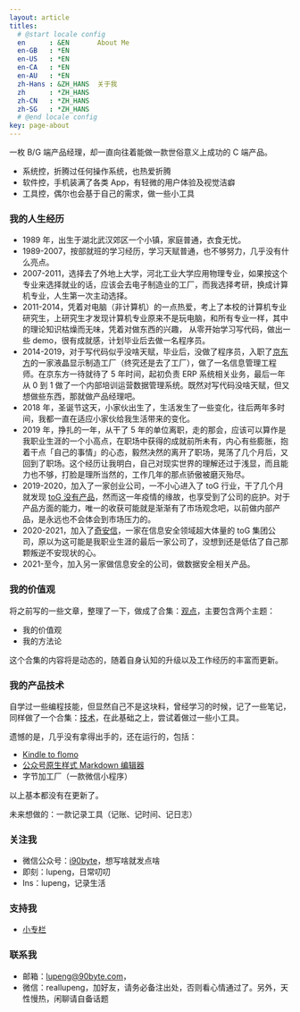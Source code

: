 ```yaml
---
layout: article
titles:
  # @start locale config
  en      : &EN       About Me
  en-GB   : *EN
  en-US   : *EN
  en-CA   : *EN
  en-AU   : *EN
  zh-Hans : &ZH_HANS  关于我
  zh      : *ZH_HANS  
  zh-CN   : *ZH_HANS
  zh-SG   : *ZH_HANS
  # @end locale config
key: page-about
---
```


一枚 B/G 端产品经理，却一直向往着能做一款世俗意义上成功的 C 端产品。

- 系统控，折腾过任何操作系统，也热爱折腾
- 软件控，手机装满了各类 App，有轻微的用户体验及视觉洁癖
- 工具控，偶尔也会基于自己的需求，做一些小工具

### 我的人生经历

- 1989 年，出生于湖北武汉郊区一个小镇，家庭普通，衣食无忧。
- 1989-2007，按部就班的学习经历，学习天赋普通，也不够努力，几乎没有什么亮点。
- 2007-2011，选择去了外地上大学，河北工业大学应用物理专业，如果按这个专业来选择就业的话，应该会去电子制造业的工厂，而我选择考研，换成计算机专业，人生第一次主动选择。
- 2011-2014，凭着对电脑（非计算机）的一点热爱，考上了本校的计算机专业研究生，上研究生才发现计算机专业原来不是玩电脑，和所有专业一样，其中的理论知识枯燥而无味，凭着对做东西的兴趣， 从零开始学习写代码，做出一些 demo，很有成就感，计划毕业后去做一名程序员。
- 2014-2019，对于写代码似乎没啥天赋，毕业后，没做了程序员，入职了[京东方](https://boe.com/)的一家液晶显示制造工厂（终究还是去了工厂），做了一名信息管理工程师。在京东方一待就待了 5 年时间，起初负责 ERP 系统相关业务，最后一年从 0 到 1 做了一个内部培训运营数据管理系统。既然对写代码没啥天赋，但又想做些东西，那就做产品经理吧。
- 2018 年，圣诞节这天，小家伙出生了，生活发生了一些变化，往后两年多时间，我都一直在适应小家伙给我生活带来的变化。
- 2019 年，挣扎的一年，从干了 5 年的单位离职，走的那会，应该可以算作是我职业生涯的一个小高点，在职场中获得的成就前所未有，内心有些膨胀，抱着干点「自己的事情」的心态，毅然决然的离开了职场，晃荡了几个月后，又回到了职场。这个经历让我明白，自己对现实世界的理解还过于浅显，而且能力也不够，打脸是理所当然的，工作几年的那点骄傲被磨灭殆尽。
- 2019-2020，加入了一家创业公司，一不小心进入了 toG 行业，干了几个月就发现 [toG 没有产品](https://mp.weixin.qq.com/mp/appmsgalbum?__biz=MjM5MDQ4NjUwMg==&action=getalbum&album_id=1583605393820286976&scene=173&from_msgid=2649198594&from_itemidx=1&count=3&nolastread=1#wechat_redirect)，然而这一年疫情的缘故，也享受到了公司的庇护。对于产品方面的能力，唯一的收获可能就是渐渐有了市场观念吧，以前做内部产品，是永远也不会体会到市场压力的。
- 2020-2021，加入了[奇安信](https://www.qianxin.com/)，一家在信息安全领域超大体量的 toG 集团公司，原以为这可能是我职业生涯的最后一家公司了，没想到还是低估了自己那颗叛逆不安现状的心。
- 2021-至今，加入另一家做信息安全的公司，做数据安全相关产品。

### 我的价值观

将之前写的一些文章，整理了一下，做成了合集：[观点](/collection/view_point/index)，主要包含两个主题：

- 我的价值观
- 我的方法论

这个合集的内容将是动态的，随着自身认知的升级以及工作经历的丰富而更新。

### 我的产品技术

自学过一些编程技能，但显然自己不是这块料，曾经学习的时候，记了一些笔记，同样做了一个合集：[技术](/collection/tech_notes/index)，在此基础之上，尝试着做过一些小工具。

遗憾的是，几乎没有拿得出手的，还在运行的，包括：

- [Kindle to flomo](http://kindle2flomo.90byte.com/index.html)
- [公众号原生样式 Markdown 编辑器](http://md2wechat.90byte.com/index.html)
- 字节加工厂（一款微信小程序）

以上基本都没有在更新了。

未来想做的：一款记录工具（记账、记时间、记日志）

### 关注我

- 微信公众号：[i90byte](http://mp.weixin.qq.com/s?__biz=MjM5MDQ4NjUwMg==&mid=2649198549&idx=1&sn=632d4d005ec3efa9b7400bbca5a2a60c&chksm=be57355c8920bc4af1487ee4c648e97ed191838927215b4f7aa833654c1644e82441406563ec#rd)，想写啥就发点啥
- 即刻：lupeng，日常叨叨
- Ins：lupeng，记录生活

### 支持我

- [小专栏](https://xiaozhuanlan.com/lupeng?rel=lupeng)

### 联系我

- 邮箱：lupeng@90byte.com，
- 微信：reallupeng，加好友，请务必备注出处，否则看心情通过了。另外，天性慢热，闲聊请自备话题

